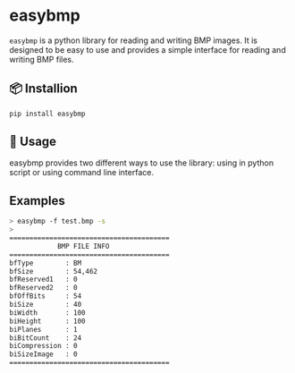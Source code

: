 # easybmp

`easybmp` is a python library for reading and writing BMP images. It is designed to be easy to use and provides a simple interface for reading and writing BMP files.

## 📦 Installion

```bash
pip install easybmp
```

## 📖 Usage

easybmp provides two different ways to use the library: using in python script or using command line interface.

## Examples

```bash
> easybmp -f test.bmp -s
> 
========================================
            BMP FILE INFO           
========================================
bfType        : BM
bfSize        : 54,462
bfReserved1   : 0
bfReserved2   : 0
bfOffBits     : 54
biSize        : 40
biWidth       : 100
biHeight      : 100
biPlanes      : 1
biBitCount    : 24
biCompression : 0
biSizeImage   : 0
========================================
```

